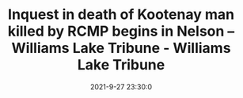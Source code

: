 ---
"title": "Inquest in death of Kootenay man killed by RCMP begins in Nelson – Williams Lake Tribune - Williams Lake Tribune"
"date": "2021-9-27 23:30:0"
"feed_name": "GOOGLENEWSCONSTRUCTION"
"feed_website": "https://news.google.com/search?q=construction%2Bincident&hl=en-US&gl=US&ceid=US:en"
"feed_rss": "https://news.google.com/rss/search?q=construction%2Bincident&hl=en-US&gl=US&ceid=US:en"
"link": "https://www.wltribune.com/news/inquest-in-death-of-kootenay-man-killed-by-rcmp-begins-in-nelson/"
"source": "{'href': 'https://www.wltribune.com', 'title': 'Williams Lake Tribune'}"
"file": "_posts/2021-1-1-cdfb029c008579bbb03c7c906849db450dea5163.md"
"accident": "0"
"drilling": "1"
"dead": "0"
"injured": "0"
"arrested": "0"
"where": "unknown site"
"place": "unknown place"
---